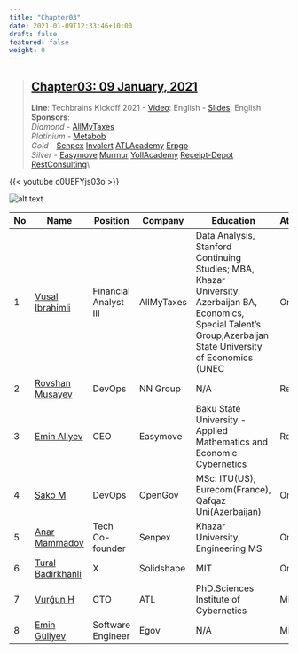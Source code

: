 ```yaml
---
title: "Chapter03"
date: 2021-01-09T12:33:46+10:00
draft: false
featured: false
weight: 0
---
```


> ## [Chapter03: 09 January, 2021](/techbrains/chapter03)
> **Line**: Techbrains Kickoff 2021 - [Video](https://www.youtube.com/watch?v=c0UEFYjs03o&t=9379s&ab_channel=GOUP): English - [Slides](/events/techbrains/slides/2020/TechBrains_Kickoff_2021.pdf): English\
> **Sponsors**: <br />
> *Diamond* - [AllMyTaxes](https://allmytaxes.com)\
> *Platinium* - [Metabob](https://metabob.com)\
> *Gold* - [Senpex](https://senpex.com) [Invalert](https://invalert.com) [ATLAcademy](https://atlacademy.az) [Erpgo](https://erpgo.az)\
> *Silver* - [Easymove](https://easymove.com) [Murmur](https://murmurcars.com) [YollAcademy](https://yoll.io) [Receipt-Depot](https://receipt-depot.com) [RestConsulting](https://restcs.com)\

{{< youtube c0UEFYjs03o >}}



![alt text](/events/techbrains/img/current_companies_of_community_ca_us.png)
<!-- ![alt text](/events/techbrains/img/community_ca_us.png) -->
<!-- ![alt text](/events/techbrains/img/community_onsite_ca_us.png) -->



|No| Name | Position | Company | Education | Attendance | Country |
|------|----------------------|---------|------|-----|------|------|
|1| [Vusal Ibrahimli](https://www.linkedin.com/in/vgasim/)|Financial Analyst III| AllMyTaxes|Data Analysis, Stanford Continuing Studies; MBA, Khazar University, Azerbaijan BA, Economics, Special Talent’s Group,Azerbaijan State University of Economics (UNEC |Onsite|USA|
|2| [Rovshan Musayev](https://www.linkedin.com/in/rovshan-musayev/)|DevOps|NN Group|N/A|Remote|EU|
|3| [Emin Aliyev](https://www.linkedin.com/in/eminfaliyev/)|CEO|Easymove|Baku State University - Applied Mathematics and Economic Cybernetics|Remote|USA|
|4| [Sako M](https://www.linkedin.com/in/sakom/)|DevOps|OpenGov|MSc: ITU(US), Eurecom(France), Qafqaz Uni(Azerbaijan)|Onsite|USA|
|5|[Anar Mammadov](https://www.linkedin.com/in/mammedov/)|Tech Co-founder|Senpex|Khazar University, Engineering MS|Onsite|USA|
|6|[Tural Badirkhanli](https://www.linkedin.com/in/turalb/)|X|Solidshape|MIT|Onsite|USA|
|7| [Vurğun H](www.linkedin.com/in/vurgun)|CTO|ATL|PhD.Sciences Institute of Cybernetics|Missed|AZE|
|8|[Emin Guliyev](https://www.linkedin.com/in/emin-ghuliev-461a22129/)|Software Engineer|Egov|N/A|Missed|AZE|

